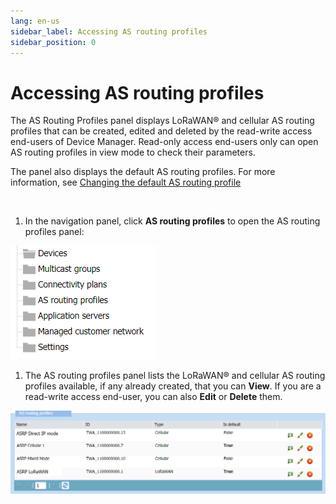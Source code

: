 ```yaml
---
lang: en-us
sidebar_label: Accessing AS routing profiles
sidebar_position: 0
---
```


# Accessing AS routing profiles

The AS Routing Profiles panel displays LoRaWAN® and cellular AS routing
profiles that can be created, edited and deleted by the read-write
access end-users of Device Manager. Read-only access end-users only can
open AS routing profiles in view mode to check their parameters.

The panel also displays the default AS routing profiles. For more
information, see [Changing the default AS routing profile](change-default-as-routing-profile)

 

1.  In the navigation panel, click **AS routing profiles** to open the
    AS routing profiles panel:

![](./../_images/opening-a-panel-and-checking.png)

1.  The AS routing profiles panel lists the LoRaWAN® and cellular AS
    routing profiles available, if any already created, that you can
    **View**. If you are a read-write access end-user, you can also
    **Edit** or **Delete** them.

![](./_images/opening-the-as-routing-profiles.png)

